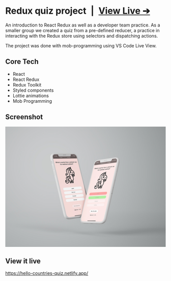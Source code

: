 # Redux quiz project&ensp;|&ensp;[View Live &#10132;](https://hello-countries-quiz.netlify.app/)

An introduction to React Redux as well as a developer team practice. As a smaller group we created a quiz from a pre-defined reducer, a practice in interacting with the Redux store using selectors and dispatching actions.

The project was done with mob-programming using VS Code Live View.

## Core Tech

- React
- React Redux
- Redux Toolkit
- Styled components
- Lottie animations
- Mob Programming

## Screenshot

![Mockup](mockup.jpg)

## View it live

https://hello-countries-quiz.netlify.app/
